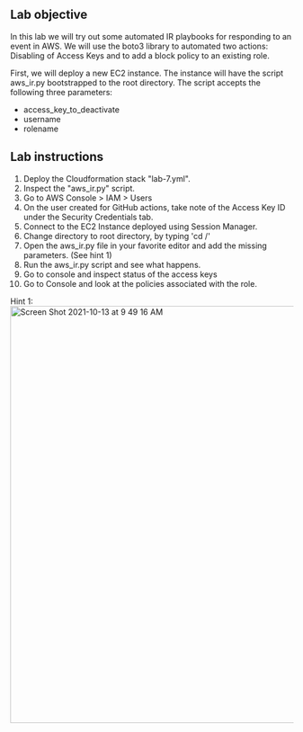 ## Lab objective
In this lab we will try out some automated IR playbooks for responding to an event in AWS. We will use the boto3 library to automated two actions: Disabling of Access Keys and to add a block policy to an existing role.

First, we will deploy a new EC2 instance. The instance will have the script aws_ir.py bootstrapped to the root directory. The script accepts the following three parameters:
* access_key_to_deactivate
* username
* rolename


## Lab instructions
1. Deploy the Cloudformation stack "lab-7.yml".
2. Inspect the  "aws_ir.py" script.
3. Go to AWS Console > IAM > Users
4. On the user created for GitHub actions, take note of the Access Key ID under the Security Credentials tab.
5. Connect to the EC2 Instance deployed using Session Manager.
6. Change directory to root directory, by typing 'cd /'
7. Open the aws_ir.py file in your favorite editor and add the missing parameters. (See hint 1)
8. Run the aws_ir.py script and see what happens.
9. Go to console and inspect status of the access keys
10. Go to Console and look at the policies associated with the role. 


Hint 1:
<img width="742" alt="Screen Shot 2021-10-13 at 9 49 16 AM" src="https://user-images.githubusercontent.com/26272119/137090248-f7512789-13ba-418d-a0bb-d88efc944cd6.png">
